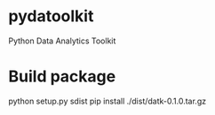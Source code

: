 # pydatoolkit
Python Data Analytics Toolkit

# Build package
python setup.py sdist
pip install ./dist/datk-0.1.0.tar.gz